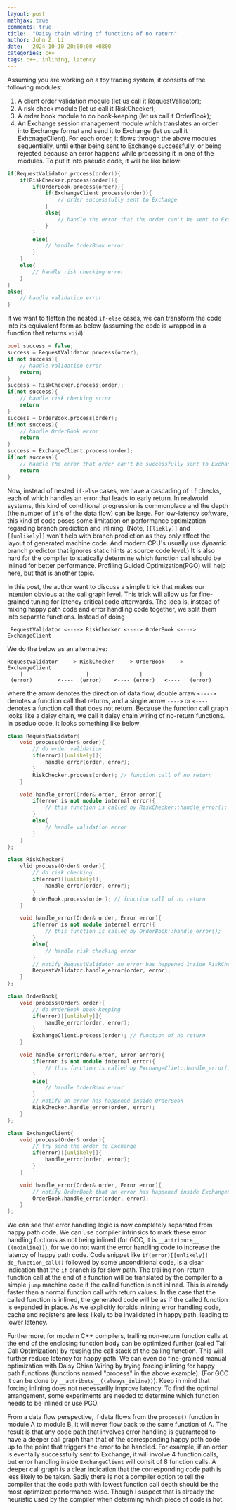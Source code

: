 ```yaml
---
layout: post
mathjax: true
comments: true
title:  "Daisy chain wiring of functions of no return"
author: John Z. Li
date:   2024-10-10 20:00:00 +0800
categories: c++
tags: c++, inlining, latency
---
```

Assuming you are working on a toy trading system, it consists of the following modules:
1. A client order validation module (let us call it RequestValidator);
2. A risk check module (let us call it RiskChecker);
3. A order book module to do book-keeping (let us call it OrderBook);
4. An Exchange session management module which translates an order into Exchange
format and send it to Exchange (let us call it ExhcnageClient).
For each order, it flows through the above modules sequentially, until either
being sent to Exchange successfully, or being rejected because an error happens
while processing it in one of the modules.
To put it into pseudo code, it will be like below:
```cpp
if(RequestValidator.process(order)){
    if(RiskChecker.process(order)){
        if(OrderBook.process(order)){
            if(ExchangeClient.process(order)){
                // order successfully sent to Exchange
            }
            else{
                // handle the error that the order can't be sent to Exchange
            }
        }
        else{
            // handle OrderBook error
        }
    }
    else{
        // handle risk checking error
    }
}
else{
    // handle validation error
}
```
If we want to flatten the nested `if-else` cases, we can transform the code into
its equivalent form as below (assuming the code is wrapped in a function that returns `void`):
```cpp
bool success = false;
success = RequestValidator.process(order);
if(not success){
    // handle validation error
    return;
}
success = RiskChecker.process(order);
if(not success){
    // handle risk checking error
    return
}
success = OrderBook.process(order);
if(not success){
    // handle OrderBook error
    return
}
success = ExchangeClient.process(order);
if(not success){
    // handle the error that order can't be successfully sent to Exchange
    return
}
```
Now, instead of nested `if-else` cases, we have a cascading of `if` checks,
each of which handles an error that leads to early return.
In realworld systems, this kind of conditional progression is commonplace and
the depth (the number of `if`'s of the data flow) can be large.
For low-latency software, this kind of code poses some limitation on performance
optimization regarding branch prediction and inlining.
(Note, `[[liekly]]` and `[[unlikely]]` won't help with branch prediction
as they only affect the layout of generated machine code.
And modern CPU's usually use dynamic branch predictor that ignores static hints at
source code level.)
It is also hard for the compiler to statically determine which function call
should be inlined for better performance.
Profiling Guided Optimization(PGO) will help here, but that is another topic.

In this post, the author want to discuss a simple trick that makes our intention
obvious at the call graph level.
This trick will allow us for fine-grained tuning for latency critical code afterwards.
The idea is, instead of mixing happy path code and error handling code together,
we split them into separate functions. Instead of doing
```
 RequestValidator <----> RiskChecker <----> OrderBook <----> ExchangeClient
 ```
 We do the below as an alternative:
 ```
RequestValidator ----> RiskChecker ----> OrderBook ----> ExchangeClient
     |                    |                |                  |
  (error)        <----  (error)    <---- (error)   <----   (error)
```
where the arrow denotes the direction of data flow,
double arraw `<---->` denotes a function call that returns,
and a single arrow `---->` or `<----` denotes a function call that does not return.
Because the function call graph looks like a daisy chain, we call it daisy chain
wiring of no-return functions.
In pseduo code, it looks something like below
```cpp
class RequestValidator{
    void process(Order& order){
        // do order validation
        if(error)[[unlikely]]{
            handle_error(order, error);
        }
        RiskChecker.process(order); // function call of no return
    }

    void handle_error(Order& order, Error error){
        if(error is not module internal error){
            // this function is called by RiskChecker::handle_error();
        }
        else{
            // handle validation error
        }
    }
};

class RiskChecker{
    vlid process(Order& order){
        // do risk checking
        if(error)[[unlikely]]{
            handle_error(order, error);
        }
        OrderBook.process(order); // function call of no return
    }

    void handle_error(Order& order, Error error){
        if(error is not module internal error){
            // this function is called by OrderBook::handle_error();
        }
        else{
            // handle risk checking error
        }
        // notify RequestValidator an error has happened inside RiskChecker
        RequestValidator.handle_error(order, error);
    }
};

class OrderBook{
    void process(Order& order){
        // do OrderBook book-keeping
        if(error)[[unlikely]]{
            handle_error(order, error);
        }
        ExchangeClient.process(order); // function of no return
    }

    void handle_error(Order& order, Error errror){
        if(error is not module internal error){
            // this function is called by ExchangeCliet::handle_error();
        }
        else{
            // handle OrderBook error
        }
        // notify an error has happened inside OrderBook
        RiskChecker.handle_error(order, error);
    }
};

class ExchangeClient{
    void process(Order& order){
        // try send the order to Exchange
        if(error)[[unlikely]]{
            handle_error(order, error);
        }
    }

    void handle_error(Order& order, Error error){
        // notify OrderBook that an error has happened inside ExchangeClient
        OrderBook.handle_error(order, error);
    }
};
```
We can see that error handling logic is now completely separated from happy path code.
We can use compiler intrinsics to mark these error handling fuctions as
not being inlined (for GCC, it is `__attribute__ ((noinline))`),
for we do not want the error handling code to increase the latency of happy path code.
Code snippet like `if(error)[[unlikely]] do_function_call()` followed by some unconditional code,
is a clear indication that the `if` branch is for slow path.
The trailing non-return function call at the end of a function will be
translated by the compiler to a simple `jump` machine code if the called function is not inlined.
This is already faster than a normal function call with return values.
In the case that the called function is inlined,
the generated code will be as if the called function is expanded in place.
As we explicitly forbids inlining error handling code, cache and registers are less likely to
be invalidated in happy path, leading to lower latency.

Furthermore, for modern C++ compilers, trailing non-return function calls at the end
of the enclosing function body can be
optimized further (called Tail Call Optimization) by reusing
the call stack of the calling function. This will further reduce latency for happy path.
We can even do fine-grained manual optimization with Daisy Chian Wiring
by trying forcing inlining for happy path functions (functions named "process" in the above example).
(For GCC it can be done by `__attribute__((always_inline))`). Keep in mind that forcing
inlining does not necessarilly improve latency.
To find the optimal arrangement, some experiments are needed to determine which function
needs to be inlined or use PGO.

From a data flow perspective, if data flows from the `process()` function in module A to module B,
it will never flow back to the same function of A.
The result is that any code path that involves error handling is guaranteed to have
a deeper call graph than that of the corresponding happy path code up to the point
that triggers the error to be handled.
For example, if an order is eventally successfully sent to Exchange,
it will involve 4 function calls, but error handling inside `ExchangeClient`
will consit of 8 function calls.
A deeper call graph is a clear indication that the corresponding code path is
less likely to be taken. Sadly there is not a compiler option to tell the compiler
that the code path with lowest function call depth should be the most optimized performance-wise.
Though I suspect that is already the heuristic used by the compiler when determing
which piece of code is hot.
